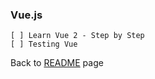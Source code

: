 ### Vue.js

    [ ] Learn Vue 2 - Step by Step
    [ ] Testing Vue

Back to [README](../../README.md) page